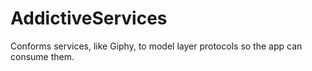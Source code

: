 # AddictiveServices

Conforms services, like Giphy, to model layer protocols so the app can consume them.
